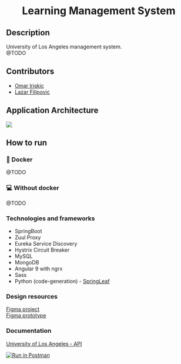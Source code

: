 <h1 align="center">Learning Management System</h1>

## Description

University of Los Angeles management system.  
@TODO

## Contributors

-   [Omar Iriskic](https://github.com/OMKE)
-   [Lazar Filipovic](https://github.com/laki098)

## Application Architecture

<img src="https://user-images.githubusercontent.com/17277467/95518212-e7ab4a00-09c2-11eb-9941-1b6c2e840154.png">

## How to run

### 🐳 Docker

<!-- #### Requiremets

- [Docker](https://docs.docker.com/get-docker/)
- [Docker-Compose](https://docs.docker.com/compose/install/) -->

@TODO

### 💻 Without docker

@TODO

### Technologies and frameworks

-   SpringBoot
-   Zuul Proxy
-   Eureka Service Discovery
-   Hystrix Circuit Breaker
-   MySQL
-   MongoDB
-   Angular 9 with ngrx
-   Sass
-   Python (code-generation) - [SpringLeaf](https://github.com/OMKE/SpringLeaf)

### Design resources

[Figma project](https://www.figma.com/file/qc1DDLrPyskpR015t6c3Q1/University-of-Los-Angeles-LMS?node-id=0%3A1) <br>
[Figma prototype](https://www.figma.com/proto/qc1DDLrPyskpR015t6c3Q1/University-of-Los-Angeles-LMS?node-id=0%3A1)

### Documentation

[University of Los Angeles - API](https://documenter.getpostman.com/view/6089658/TVKFzGJv)

[![Run in Postman](https://run.pstmn.io/button.svg)](https://app.getpostman.com/run-collection/5aaa3720f9c9d2d9c6af)

